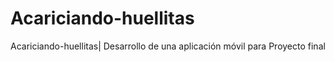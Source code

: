 # Acariciando-huellitas


Acariciando-huellitas|
Desarrollo de una aplicación móvil para Proyecto final
